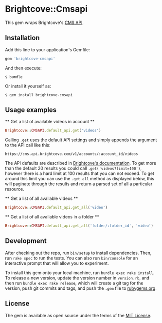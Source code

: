 # Brightcove::Cmsapi

This gem wraps Brightcove's [CMS API](https://brightcovelearning.github.io/Brightcove-API-References/cms-api/v1/doc/index.html).

## Installation

Add this line to your application's Gemfile:

```ruby
gem 'brightcove-cmsapi'
```

And then execute:

    $ bundle

Or install it yourself as:

    $ gem install brightcove-cmsapi

## Usage examples

** Get a list of available videos in account **

```ruby
Brightcove::CMSAPI.default_api.get('videos')
```

Calling `.get` uses the default API settings and simply appends the argument to the API call like this:

`https://cms.api.brightcove.com/v1/accounts/:account_id/videos`

The API defaults are described in [Brightcove's documentation](https://brightcovelearning.github.io/Brightcove-API-References/cms-api/v1/doc/index.html).
To get more than the default 20 results you could call `.get('videos?limit=100')`, however there is a hard limit at 100 results that you can not exceed.
To get around this limit you can use the `.get_all` method as displayed below, this will paginate through the results and return a parsed set of all
a particular resource.

** Get a list of all available videos **

```ruby
Brightcove::CMSAPI.default_api.get_all('video')
```

** Get a list of all available videos in a folder **

```ruby
Brightcove::CMSAPI.default_api.get_all('folder/:folder_id', 'video')
```

## Development

After checking out the repo, run `bin/setup` to install dependencies. Then, run `rake spec` to run the tests. You can also run `bin/console` for an interactive prompt that will allow you to experiment.

To install this gem onto your local machine, run `bundle exec rake install`. To release a new version, update the version number in `version.rb`, and then run `bundle exec rake release`, which will create a git tag for the version, push git commits and tags, and push the `.gem` file to [rubygems.org](https://rubygems.org).

## License

The gem is available as open source under the terms of the [MIT License](http://opensource.org/licenses/MIT).
